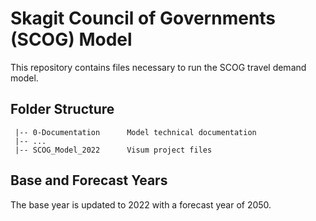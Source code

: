 # Skagit Council of Governments (SCOG) Model

This repository contains files necessary to run the SCOG travel demand model.

## Folder Structure

```
 |-- 0-Documentation      Model technical documentation
 |-- ...
 |-- SCOG_Model_2022      Visum project files
```

## Base and Forecast Years

The base year is updated to 2022 with a forecast year of 2050.


